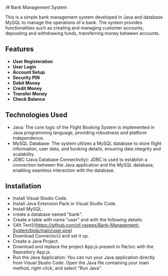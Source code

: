 /# Bank Management System

This is a simple bank management system developed in Java and database MySQL to manage the operations of a bank. The system provides functionalities such as creating and managing customer accounts, depositing and withdrawing funds, transferring money between accounts.

## Features

- **User Registeration**
- **User Login**
- **Account Setup**
- **Security PIN**
- **Debit Money**
- **Credit Money**
- **Transfer Money**
- **Check Balance**

## Technologies Used

- Java: The core logic of the Flight Booking System is implemented in Java programming language, providing robustness and platform independence.
- MySQL Database: The system utilizes a MySQL database to store flight information, user data, and booking details, ensuring data integrity and scalability.
- JDBC (Java Database Connectivity): JDBC is used to establish a connection between the Java application and the MySQL database, enabling seamless interaction with the database.

## Installation

- Install Visual Studio Code.
- Install Java Extension Pack in Visual Studio Code.
- Install MySQL.
- create a database named "bank".
- Create a table with name "user" and with the following details:
- ![Alt Text]((https://github.com/sf-rayees/Bank-Management-System/blob/main/user.png)
- Download Connector/J and set it up.
- Create a Java Project.
- Download and replace the project App.js present in file/src with the Repository App.js.
- Run the Java Application: You can run your Java application directly from Visual Studio Code. Open the Java file containing your main method, right-click, and select "Run Java".
